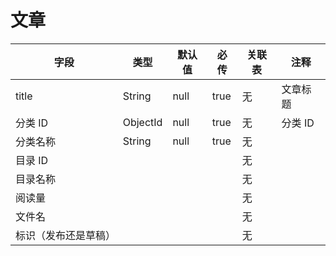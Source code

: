 # 文章

| 字段                 | 类型     | 默认值 | 必传 | 关联表 | 注释     |
| -------------------- | -------- | ------ | ---- | ------ | -------- |
| title                | String   | null   | true | 无     | 文章标题 |
| 分类 ID              | ObjectId | null   | true | 无     | 分类 ID  |
| 分类名称             | String   | null   | true | 无     |          |
| 目录 ID              |          |        |      | 无     |          |
| 目录名称             |          |        |      | 无     |          |
| 阅读量               |          |        |      | 无     |          |
| 文件名               |          |        |      | 无     |          |
| 标识（发布还是草稿） |          |        |      | 无     |          |

